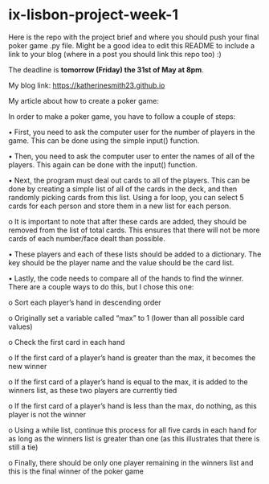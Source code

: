 # ix-lisbon-project-week-1

Here is the repo with the project brief and where you should push your final poker game .py file. Might be a good idea to edit this README to include a link to your blog (where in a post you should link this repo too) :) 

The deadline is **tomorrow (Friday) the 31st of May at 8pm**.


My blog link:
https://katherinesmith23.github.io



My article about how to create a poker game:

In order to make a poker game, you have to follow a couple of steps:

•	First, you need to ask the computer user for the number of players in the game.  This can be done using the simple input() function.  

•	Then, you need to ask the computer user to enter the names of all of the players.  This again can be done with the input() function.  

•	Next, the program must deal out cards to all of the players.  This can be done by creating a simple list of all of the cards in the deck, and then randomly picking cards from this list.  Using a for loop, you can select 5 cards for each person and store them in a new list for each person.

   o   It is important to note that after these cards are added, they should be removed from the list of total cards.  This ensures that there will not be more cards of each number/face dealt than possible.
  
•	These players and each of these lists should be added to a dictionary.  The key should be the player name and the value should be the card list.

•	Lastly, the code needs to compare all of the hands to find the winner.  There are a couple ways to do this, but I chose this one:

   o	Sort each player’s hand in descending order
  
   o	Originally set a variable called “max” to 1 (lower than all possible card values)
  
   o	Check the first card in each hand
  
   o	If the first card of a player’s hand is greater than the max, it becomes the new winner
  
   o	If the first card of a player’s hand is equal to the max, it is added to the winners list, as these two players are currently tied
  
   o	If the first card of a player’s hand is less than the max, do nothing, as this player is not the winner
  
   o	Using a while list, continue this process for all five cards in each hand for as long as the winners list is greater than one (as this illustrates that there is still a tie)
  
   o	Finally, there should be only one player remaining in the winners list and this is the final winner of the poker game
